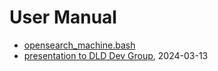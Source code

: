
# User Manual

- [opensearch_machine.bash](opensearch_machine.1.md)
- <a href="presentation/" target="_blank">presentation to DLD Dev Group</a>, 2024-03-13

